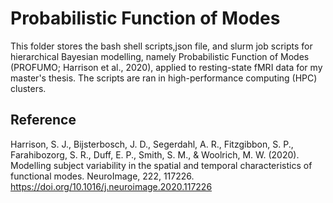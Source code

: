 # Probabilistic Function of Modes
This folder stores the bash shell scripts,json file, and slurm job scripts for hierarchical Bayesian modelling, namely Probabilistic Function of Modes (PROFUMO; Harrison et al., 2020), applied to resting-state fMRI data for my master's thesis. The scripts are ran in high-performance computing (HPC) clusters.

## Reference
Harrison, S. J., Bijsterbosch, J. D., Segerdahl, A. R., Fitzgibbon, S. P., Farahibozorg, S. R., Duff, E. P., Smith, S. M., & Woolrich, M. W. (2020). Modelling subject variability in the spatial and temporal characteristics of functional modes. NeuroImage, 222, 117226. https://doi.org/10.1016/j.neuroimage.2020.117226
